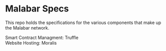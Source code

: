 # Malabar Specs

This repo holds the specifications for the various components that make up the Malabar network.
          
          
Smart Contract Managment: Truffle   
Website Hosting: Moralis 
